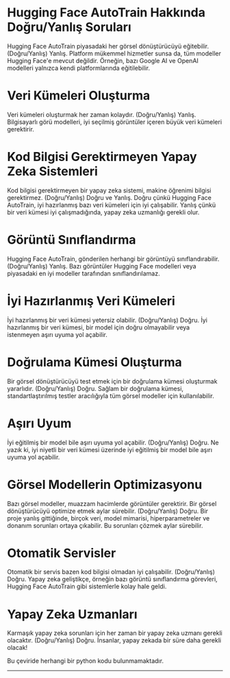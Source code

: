 # Hugging Face AutoTrain Hakkında Doğru/Yanlış Soruları

Hugging Face AutoTrain piyasadaki her görsel dönüştürücüyü eğitebilir. (Doğru/Yanlış) Yanlış. Platform mükemmel hizmetler sunsa da, tüm modeller Hugging Face'e mevcut değildir. Örneğin, bazı Google AI ve OpenAI modelleri yalnızca kendi platformlarında eğitilebilir.

# Veri Kümeleri Oluşturma

Veri kümeleri oluşturmak her zaman kolaydır. (Doğru/Yanlış) Yanlış. Bilgisayarlı görü modelleri, iyi seçilmiş görüntüler içeren büyük veri kümeleri gerektirir.

# Kod Bilgisi Gerektirmeyen Yapay Zeka Sistemleri

Kod bilgisi gerektirmeyen bir yapay zeka sistemi, makine öğrenimi bilgisi gerektirmez. (Doğru/Yanlış) Doğru ve Yanlış. Doğru çünkü Hugging Face AutoTrain, iyi hazırlanmış bazı veri kümeleri için iyi çalışabilir. Yanlış çünkü bir veri kümesi iyi çalışmadığında, yapay zeka uzmanlığı gerekli olur.

# Görüntü Sınıflandırma

Hugging Face AutoTrain, gönderilen herhangi bir görüntüyü sınıflandırabilir. (Doğru/Yanlış) Yanlış. Bazı görüntüler Hugging Face modelleri veya piyasadaki en iyi modeller tarafından sınıflandırılamaz.

# İyi Hazırlanmış Veri Kümeleri

İyi hazırlanmış bir veri kümesi yetersiz olabilir. (Doğru/Yanlış) Doğru. İyi hazırlanmış bir veri kümesi, bir model için doğru olmayabilir veya istenmeyen aşırı uyuma yol açabilir.

# Doğrulama Kümesi Oluşturma

Bir görsel dönüştürücüyü test etmek için bir doğrulama kümesi oluşturmak yararlıdır. (Doğru/Yanlış) Doğru. Sağlam bir doğrulama kümesi, standartlaştırılmış testler aracılığıyla tüm görsel modeller için kullanılabilir.

# Aşırı Uyum

İyi eğitilmiş bir model bile aşırı uyuma yol açabilir. (Doğru/Yanlış) Doğru. Ne yazık ki, iyi niyetli bir veri kümesi üzerinde iyi eğitilmiş bir model bile aşırı uyuma yol açabilir.

# Görsel Modellerin Optimizasyonu

Bazı görsel modeller, muazzam hacimlerde görüntüler gerektirir. Bir görsel dönüştürücüyü optimize etmek aylar sürebilir. (Doğru/Yanlış) Doğru. Bir proje yanlış gittiğinde, birçok veri, model mimarisi, hiperparametreler ve donanım sorunları ortaya çıkabilir. Bu sorunları çözmek aylar sürebilir.

# Otomatik Servisler

Otomatik bir servis bazen kod bilgisi olmadan iyi çalışabilir. (Doğru/Yanlış) Doğru. Yapay zeka geliştikçe, örneğin bazı görüntü sınıflandırma görevleri, Hugging Face AutoTrain gibi sistemlerle kolay hale geldi.

# Yapay Zeka Uzmanları

Karmaşık yapay zeka sorunları için her zaman bir yapay zeka uzmanı gerekli olacaktır. (Doğru/Yanlış) Doğru. İnsanlar, yapay zekada bir süre daha gerekli olacak!

Bu çeviride herhangi bir python kodu bulunmamaktadır.

---

